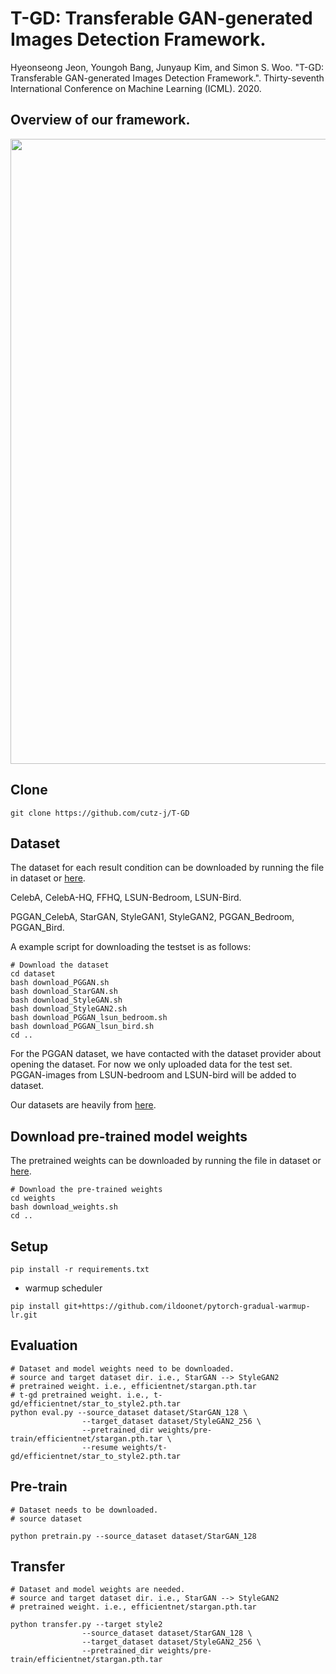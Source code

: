 # T-GD: Transferable GAN-generated Images Detection Framework.
Hyeonseong Jeon, Youngoh Bang, Junyaup Kim, and Simon S. Woo. "T-GD: Transferable GAN-generated Images Detection Framework.". Thirty-seventh International Conference on Machine Learning  (ICML). 2020.

## Overview of our framework.
<img src='./image/overview.png' width=1000>

## Clone
```
git clone https://github.com/cutz-j/T-GD
```

## Dataset
The dataset for each result condition can be downloaded by running the file in dataset or [here](https://skku0-my.sharepoint.com/:f:/g/personal/byo7000_skku_edu/EoP8mWpbyDhNtIaZ9rBoPWcB5QRsinPBKwr0V18dHsUR8w?e=7oNCXY).

CelebA, CelebA-HQ, FFHQ, LSUN-Bedroom, LSUN-Bird.

PGGAN_CelebA, StarGAN, StyleGAN1, StyleGAN2, PGGAN_Bedroom, PGGAN_Bird.

A example script for downloading the testset is as follows:

```
# Download the dataset
cd dataset
bash download_PGGAN.sh
bash download_StarGAN.sh
bash download_StyleGAN.sh
bash download_StyleGAN2.sh
bash download_PGGAN_lsun_bedroom.sh
bash download_PGGAN_lsun_bird.sh
cd ..
```

For the PGGAN dataset, we have contacted with the dataset provider about opening the dataset. For now we only uploaded data for the test set.
PGGAN-images from LSUN-bedroom and LSUN-bird will be added to dataset.

Our datasets are heavily from [here](https://github.com/tkarras/progressive_growing_of_gans).

## Download pre-trained model weights
The pretrained weights can be downloaded by running the file in dataset or [here](https://skku0-my.sharepoint.com/:f:/g/personal/byo7000_skku_edu/EoP8mWpbyDhNtIaZ9rBoPWcB5QRsinPBKwr0V18dHsUR8w?e=7oNCXY).

```
# Download the pre-trained weights
cd weights
bash download_weights.sh
cd ..
```

## Setup
```
pip install -r requirements.txt
```
* warmup scheduler
```
pip install git+https://github.com/ildoonet/pytorch-gradual-warmup-lr.git
```

## Evaluation
```
# Dataset and model weights need to be downloaded.
# source and target dataset dir. i.e., StarGAN --> StyleGAN2
# pretrained weight. i.e., efficientnet/stargan.pth.tar
# t-gd pretrained weight. i.e., t-gd/efficientnet/star_to_style2.pth.tar
python eval.py --source_dataset dataset/StarGAN_128 \
                --target_dataset dataset/StyleGAN2_256 \
                --pretrained_dir weights/pre-train/efficientnet/stargan.pth.tar \
                --resume weights/t-gd/efficientnet/star_to_style2.pth.tar
```

## Pre-train
```
# Dataset needs to be downloaded.
# source dataset

python pretrain.py --source_dataset dataset/StarGAN_128

```

## Transfer
```
# Dataset and model weights are needed.
# source and target dataset dir. i.e., StarGAN --> StyleGAN2
# pretrained weight. i.e., efficientnet/stargan.pth.tar

python transfer.py --target style2
                --source_dataset dataset/StarGAN_128 \
                --target_dataset dataset/StyleGAN2_256 \
                --pretrained_dir weights/pre-train/efficientnet/stargan.pth.tar
```
